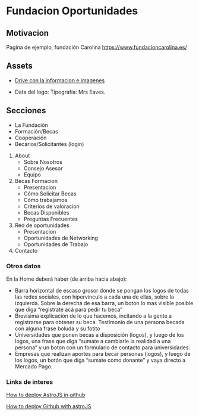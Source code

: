 # Fundacion Oportunidades


## Motivacion

Pagina de ejemplo, fundación Carolina
https://www.fundacioncarolina.es/

## Assets

- [Drive con la informacion e imagenes](https://drive.google.com/drive/folders/1rG-krWqoYj9PGQz6TJkS_KNcgEDOvI5E?usp=share_link)

- Data del logo: Tipografía: Mrs Eaves.


## Secciones

- La Fundación
- Formación/Becas
- Cooperación
- Becarios/Solicitantes (login)


1. About
    - Sobre Nosotros
    - Consejo Asesor
    - Equipo
2. Becas Formacion
    - Presentacion
    - Cómo Solicitar Becas
    - Cómo trabajamos
    - Criterios de valoracion
    - Becas Disponibles
    - Preguntas Frecuentes
3. Red de oportunidades
    - Presentacion
    - Oportunidades de Networking
    - Oportunidades de Trabajo
4. Contacto


### Otros datos
En la Home deberá haber (de arriba hacia abajo):
 - Barra horizontal de escaso grosor donde se pongan los logos de todas las redes sociales, con hipervínculo a cada una de ellas, sobre la izquierda. Sobre la derecha de esa barra, un boton lo mas visible posible que diga “registrate acá para pedir tu beca”
- Brevísima explicación de lo que hacemos, incitando a la gente a registrarse para obtener su beca.
Testimonio de una persona becada con alguna frase boluda y su fotito
- Universidades que ponen becas a disposición (logos), y luego de los logos, una frase que diga “sumate a cambiarle la realidad a una persona” y un boton con un formulario de contacto para universidades.
- Empresas que realizan aportes para becar personas (logos), y luego de los logos, un botón que diga “sumate como donante” y vaya directo a Mercado Pago.



### Links de interes

[How to deploy AstroJS in github](https://docs.astro.build/en/guides/deploy/github/)

[How to deploy Github with astroJS](https://github.com/withastro/action/)